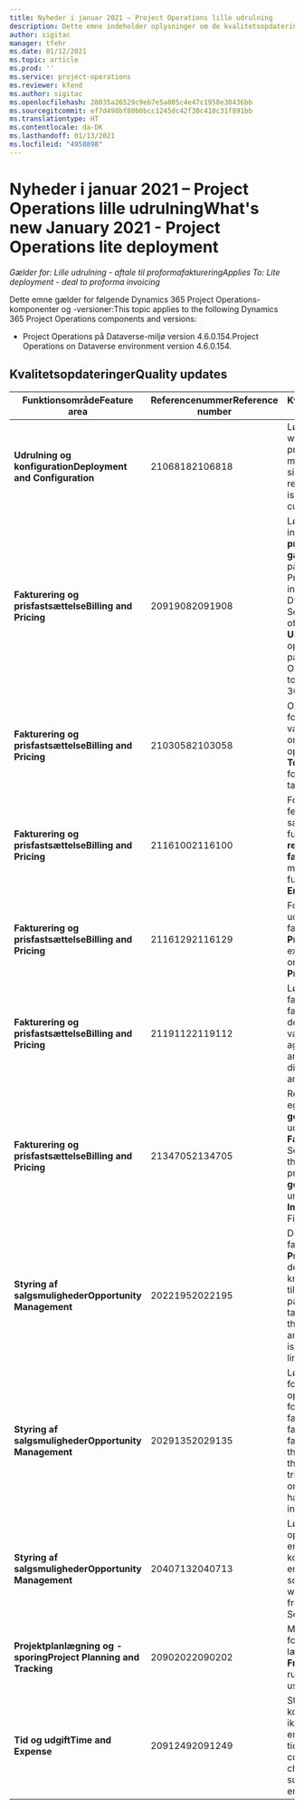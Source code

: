 ```yaml
---
title: Nyheder i januar 2021 – Project Operations lille udrulning
description: Dette emne indeholder oplysninger om de kvalitetsopdateringer, der er tilgængelige i udgivelsen i januar 2021 til den lille udrulning af Project Operations.
author: sigitac
manager: tfehr
ms.date: 01/12/2021
ms.topic: article
ms.prod: ''
ms.service: project-operations
ms.reviewer: kfend
ms.author: sigitac
ms.openlocfilehash: 28035a26529c9eb7e5a805c4e47c1958e30436bb
ms.sourcegitcommit: ef7d498bf80b0bcc1245dc42f30c410c31f891bb
ms.translationtype: HT
ms.contentlocale: da-DK
ms.lasthandoff: 01/13/2021
ms.locfileid: "4958898"
---
```

# <a name="whats-new-january-2021---project-operations-lite-deployment"></a><span data-ttu-id="92453-103">Nyheder i januar 2021 – Project Operations lille udrulning</span><span class="sxs-lookup"><span data-stu-id="92453-103">What's new January 2021 - Project Operations lite deployment</span></span>


<span data-ttu-id="92453-104">_Gælder for: Lille udrulning - aftale til proformafakturering_</span><span class="sxs-lookup"><span data-stu-id="92453-104">_Applies To: Lite deployment - deal to proforma invoicing_</span></span>

<span data-ttu-id="92453-105">Dette emne gælder for følgende Dynamics 365 Project Operations-komponenter og -versioner:</span><span class="sxs-lookup"><span data-stu-id="92453-105">This topic applies to the following Dynamics 365 Project Operations components and versions:</span></span>

  - <span data-ttu-id="92453-106">Project Operations på Dataverse-miljø version 4.6.0.154.</span><span class="sxs-lookup"><span data-stu-id="92453-106">Project Operations on Dataverse environment version 4.6.0.154.</span></span>
  
## <a name="quality-updates"></a><span data-ttu-id="92453-107">Kvalitetsopdateringer</span><span class="sxs-lookup"><span data-stu-id="92453-107">Quality updates</span></span>

| <span data-ttu-id="92453-108">**Funktionsområde**</span><span class="sxs-lookup"><span data-stu-id="92453-108">**Feature area**</span></span> | <span data-ttu-id="92453-109">**Referencenummer**</span><span class="sxs-lookup"><span data-stu-id="92453-109">**Reference number**</span></span> | <span data-ttu-id="92453-110">**Kvalitetsopdatering**</span><span class="sxs-lookup"><span data-stu-id="92453-110">**Quality update**</span></span> |
| --- | --- | --- |
| <span data-ttu-id="92453-111">**Udrulning og konfiguration**</span><span class="sxs-lookup"><span data-stu-id="92453-111">**Deployment and Configuration**</span></span> | <span data-ttu-id="92453-112">2106818</span><span class="sxs-lookup"><span data-stu-id="92453-112">2106818</span></span> | <span data-ttu-id="92453-113">Løste omdøbningen af webkilden, der forårsagede problemer i forbindelse med tilpasningen af en side.</span><span class="sxs-lookup"><span data-stu-id="92453-113">Fixed the webresource rename that was causing issues related to customizing a page.</span></span> |
| <span data-ttu-id="92453-114">**Fakturering og prisfastsættelse**</span><span class="sxs-lookup"><span data-stu-id="92453-114">**Billing and Pricing**</span></span> | <span data-ttu-id="92453-115">2091908</span><span class="sxs-lookup"><span data-stu-id="92453-115">2091908</span></span> | <span data-ttu-id="92453-116">Løste synligheden af indstillingerne **Lås prissætningen** og **Brug gældende prisfastsættelse** på siden **Faktura**, når Project Operations installeres sammen med Dynamics 365 Field Service.</span><span class="sxs-lookup"><span data-stu-id="92453-116">Fixed the visibility of the **Lock pricing** and **Use Current Pricing** options on the **Invoice** page when Project Operations is installed together with Dynamics 365 Field Service.</span></span> |
| <span data-ttu-id="92453-117">**Fakturering og prisfastsættelse**</span><span class="sxs-lookup"><span data-stu-id="92453-117">**Billing and Pricing**</span></span> | <span data-ttu-id="92453-118">2103058</span><span class="sxs-lookup"><span data-stu-id="92453-118">2103058</span></span> | <span data-ttu-id="92453-119">Opdaterede **Projekttotaler** for at håndtere null-værdier for de faktiske omkostninger for en opgave.</span><span class="sxs-lookup"><span data-stu-id="92453-119">Refreshed **Project Totals** to handle null values for the actual cost on a task.</span></span> |
| <span data-ttu-id="92453-120">**Fakturering og prisfastsættelse**</span><span class="sxs-lookup"><span data-stu-id="92453-120">**Billing and Pricing**</span></span> | <span data-ttu-id="92453-121">2116100</span><span class="sxs-lookup"><span data-stu-id="92453-121">2116100</span></span> | <span data-ttu-id="92453-122">Forbedrede fejlmeddelelser, der bruges sammen med funktionaliteten **Ret registreringer på faktiske**.</span><span class="sxs-lookup"><span data-stu-id="92453-122">Improved error messages used with the functionality, **Correct Entries on Actuals**.</span></span> |
| <span data-ttu-id="92453-123">**Fakturering og prisfastsættelse**</span><span class="sxs-lookup"><span data-stu-id="92453-123">**Billing and Pricing**</span></span> | <span data-ttu-id="92453-124">2116129</span><span class="sxs-lookup"><span data-stu-id="92453-124">2116129</span></span> | <span data-ttu-id="92453-125">Forbedret synlighed for udgiftsestimimater på fanen **Estimater** på siden **Projekter**.</span><span class="sxs-lookup"><span data-stu-id="92453-125">Improved expense estimates visibility on the **Estimates** tab on the **Projects** page.</span></span> |
| <span data-ttu-id="92453-126">**Fakturering og prisfastsættelse**</span><span class="sxs-lookup"><span data-stu-id="92453-126">**Billing and Pricing**</span></span> | <span data-ttu-id="92453-127">2119112</span><span class="sxs-lookup"><span data-stu-id="92453-127">2119112</span></span> | <span data-ttu-id="92453-128">Løste sammenlægning af faktiske salgsværdier og faktiske omkostninger, når der bruges forskellige valutakurser.</span><span class="sxs-lookup"><span data-stu-id="92453-128">Fixed aggregation of actual sales and actual cost when different exchange rates are used.</span></span> |
| <span data-ttu-id="92453-129">**Fakturering og prisfastsættelse**</span><span class="sxs-lookup"><span data-stu-id="92453-129">**Billing and Pricing**</span></span> | <span data-ttu-id="92453-130">2134705</span><span class="sxs-lookup"><span data-stu-id="92453-130">2134705</span></span> | <span data-ttu-id="92453-131">Rettet fejlen "Kan ikke læse egenskaben **getResourceString** af udefinerede", når siden **Fakturaen** åbnes, og Field Service er installeret.</span><span class="sxs-lookup"><span data-stu-id="92453-131">Fixed the error, "Cannot read property **getResourceString** of undefined" when the **Invoice** page is opened and Field Service is installed.</span></span> |
| <span data-ttu-id="92453-132">**Styring af salgsmuligheder**</span><span class="sxs-lookup"><span data-stu-id="92453-132">**Opportunity Management**</span></span> | <span data-ttu-id="92453-133">2022195</span><span class="sxs-lookup"><span data-stu-id="92453-133">2022195</span></span> | <span data-ttu-id="92453-134">Det opgavebaserede faktureringsgitter på siden **Projekt** indeholder et ikon, der angiver, at der er knyttet en kontrakt eller tilbudslinje til den pågældende opgave.</span><span class="sxs-lookup"><span data-stu-id="92453-134">The task-based billing grid on the **Project** page includes an icon indicating that there is a contract or quote line linked to that task.</span></span> |
| <span data-ttu-id="92453-135">**Styring af salgsmuligheder**</span><span class="sxs-lookup"><span data-stu-id="92453-135">**Opportunity Management**</span></span> | <span data-ttu-id="92453-136">2029135</span><span class="sxs-lookup"><span data-stu-id="92453-136">2029135</span></span> | <span data-ttu-id="92453-137">Løste den forretningsprocesfejl, der opstår, når en bruger forsøger at åbne en fakturalinje på en bekræftet faktura, hvor der er faktureret et forskud.</span><span class="sxs-lookup"><span data-stu-id="92453-137">Fixed the business process error that occurs when a user tries to open an invoice line on a confirmed invoice that has an advance amount invoiced.</span></span> |
| <span data-ttu-id="92453-138">**Styring af salgsmuligheder**</span><span class="sxs-lookup"><span data-stu-id="92453-138">**Opportunity Management**</span></span> | <span data-ttu-id="92453-139">2040713</span><span class="sxs-lookup"><span data-stu-id="92453-139">2040713</span></span> | <span data-ttu-id="92453-140">Løste den scriptfejl, der opstår under oprettelse af en faktura ud fra en kontrakt, og Field Service er installeret.</span><span class="sxs-lookup"><span data-stu-id="92453-140">Fixed the script error that occurs when creating an invoice from a contract and Field Service is installed.</span></span> |
| <span data-ttu-id="92453-141">**Projektplanlægning og -sporing**</span><span class="sxs-lookup"><span data-stu-id="92453-141">**Project Planning and Tracking**</span></span> | <span data-ttu-id="92453-142">2090202</span><span class="sxs-lookup"><span data-stu-id="92453-142">2090202</span></span> | <span data-ttu-id="92453-143">Markerede forretningsregler, der ikke længere bruges, som **Frarådet**.</span><span class="sxs-lookup"><span data-stu-id="92453-143">Marked business rules that are no longer used as **Deprecated**.</span></span> |
| <span data-ttu-id="92453-144">**Tid og udgift**</span><span class="sxs-lookup"><span data-stu-id="92453-144">**Time and Expense**</span></span> | <span data-ttu-id="92453-145">2091249</span><span class="sxs-lookup"><span data-stu-id="92453-145">2091249</span></span> | <span data-ttu-id="92453-146">Strammede op på kontroller, som brugerne ikke kan ændre opgaven på en indsendt eller godkendt tidsregistrering.</span><span class="sxs-lookup"><span data-stu-id="92453-146">Tightened controls so that users can't change the task on a submitted or approved time entry.</span></span> |
